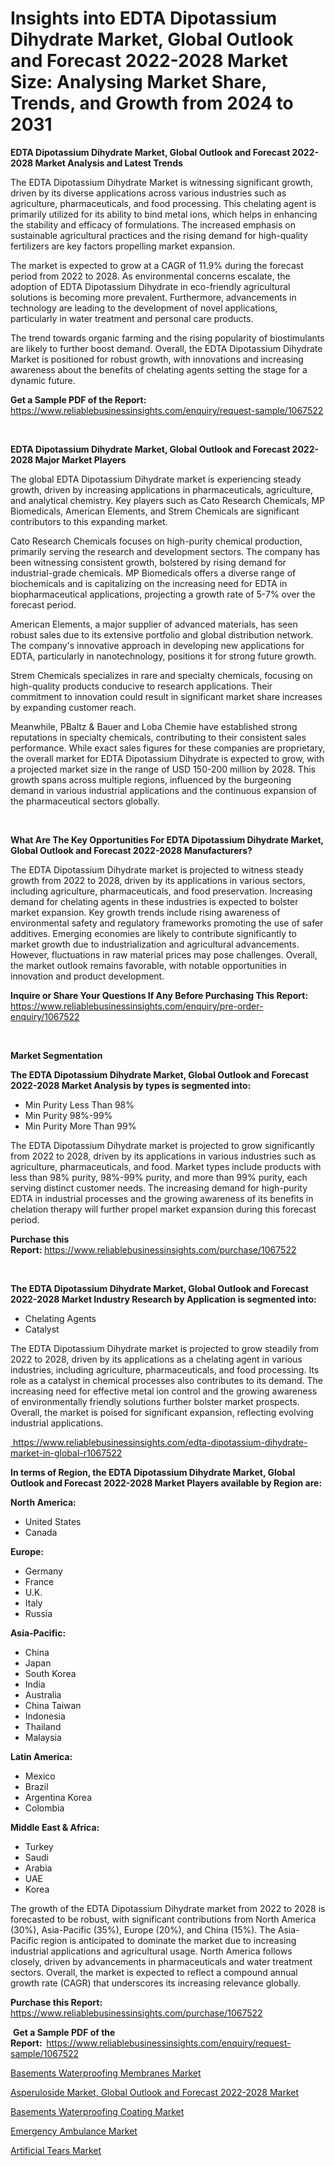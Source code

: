 <p><h1>Insights into EDTA Dipotassium Dihydrate Market, Global Outlook and Forecast 2022-2028 Market Size: Analysing Market Share, Trends, and Growth from 2024 to 2031</h1></p><p><strong>EDTA Dipotassium Dihydrate Market, Global Outlook and Forecast 2022-2028 Market Analysis and Latest Trends</strong></p>
<p><p>The EDTA Dipotassium Dihydrate Market is witnessing significant growth, driven by its diverse applications across various industries such as agriculture, pharmaceuticals, and food processing. This chelating agent is primarily utilized for its ability to bind metal ions, which helps in enhancing the stability and efficacy of formulations. The increased emphasis on sustainable agricultural practices and the rising demand for high-quality fertilizers are key factors propelling market expansion.</p><p>The market is expected to grow at a CAGR of 11.9% during the forecast period from 2022 to 2028. As environmental concerns escalate, the adoption of EDTA Dipotassium Dihydrate in eco-friendly agricultural solutions is becoming more prevalent. Furthermore, advancements in technology are leading to the development of novel applications, particularly in water treatment and personal care products. </p><p>The trend towards organic farming and the rising popularity of biostimulants are likely to further boost demand. Overall, the EDTA Dipotassium Dihydrate Market is positioned for robust growth, with innovations and increasing awareness about the benefits of chelating agents setting the stage for a dynamic future.</p></p>
<p><strong>Get a Sample PDF of the Report:&nbsp;</strong> <a href="https://www.reliablebusinessinsights.com/enquiry/request-sample/1067522?utm_campaign=1138&utm_medium=2&utm_source=Github&utm_content=ia&utm_term=04122024&utm_id=edta-dipotassium-dihydrate-market-global-outlook-and-forecast-2022-2028">https://www.reliablebusinessinsights.com/enquiry/request-sample/1067522</a></p>
<p>&nbsp;</p>
<p><strong>EDTA Dipotassium Dihydrate Market, Global Outlook and Forecast 2022-2028 Major Market Players</strong></p>
<p><p>The global EDTA Dipotassium Dihydrate market is experiencing steady growth, driven by increasing applications in pharmaceuticals, agriculture, and analytical chemistry. Key players such as Cato Research Chemicals, MP Biomedicals, American Elements, and Strem Chemicals are significant contributors to this expanding market.</p><p>Cato Research Chemicals focuses on high-purity chemical production, primarily serving the research and development sectors. The company has been witnessing consistent growth, bolstered by rising demand for industrial-grade chemicals. MP Biomedicals offers a diverse range of biochemicals and is capitalizing on the increasing need for EDTA in biopharmaceutical applications, projecting a growth rate of 5-7% over the forecast period.</p><p>American Elements, a major supplier of advanced materials, has seen robust sales due to its extensive portfolio and global distribution network. The company's innovative approach in developing new applications for EDTA, particularly in nanotechnology, positions it for strong future growth.</p><p>Strem Chemicals specializes in rare and specialty chemicals, focusing on high-quality products conducive to research applications. Their commitment to innovation could result in significant market share increases by expanding customer reach.</p><p>Meanwhile, PBaltz & Bauer and Loba Chemie have established strong reputations in specialty chemicals, contributing to their consistent sales performance. While exact sales figures for these companies are proprietary, the overall market for EDTA Dipotassium Dihydrate is expected to grow, with a projected market size in the range of USD 150-200 million by 2028. This growth spans across multiple regions, influenced by the burgeoning demand in various industrial applications and the continuous expansion of the pharmaceutical sectors globally.</p></p>
<p>&nbsp;</p>
<p><strong>What Are The Key Opportunities For EDTA Dipotassium Dihydrate Market, Global Outlook and Forecast 2022-2028 Manufacturers?</strong></p>
<p><p>The EDTA Dipotassium Dihydrate market is projected to witness steady growth from 2022 to 2028, driven by its applications in various sectors, including agriculture, pharmaceuticals, and food preservation. Increasing demand for chelating agents in these industries is expected to bolster market expansion. Key growth trends include rising awareness of environmental safety and regulatory frameworks promoting the use of safer additives. Emerging economies are likely to contribute significantly to market growth due to industrialization and agricultural advancements. However, fluctuations in raw material prices may pose challenges. Overall, the market outlook remains favorable, with notable opportunities in innovation and product development.</p></p>
<p><strong>Inquire or Share Your Questions If Any Before Purchasing This Report:</strong> <a href="https://www.reliablebusinessinsights.com/enquiry/pre-order-enquiry/1067522?utm_campaign=1138&utm_medium=2&utm_source=Github&utm_content=ia&utm_term=04122024&utm_id=edta-dipotassium-dihydrate-market-global-outlook-and-forecast-2022-2028">https://www.reliablebusinessinsights.com/enquiry/pre-order-enquiry/1067522</a></p>
<p>&nbsp;</p>
<p><strong>Market Segmentation</strong></p>
<p><strong>The EDTA Dipotassium Dihydrate Market, Global Outlook and Forecast 2022-2028 Market Analysis by types is segmented into:</strong></p>
<p><ul><li>Min Purity Less Than 98%</li><li>Min Purity 98%-99%</li><li>Min Purity More Than 99%</li></ul></p>
<p><p>The EDTA Dipotassium Dihydrate market is projected to grow significantly from 2022 to 2028, driven by its applications in various industries such as agriculture, pharmaceuticals, and food. Market types include products with less than 98% purity, 98%-99% purity, and more than 99% purity, each serving distinct customer needs. The increasing demand for high-purity EDTA in industrial processes and the growing awareness of its benefits in chelation therapy will further propel market expansion during this forecast period.</p></p>
<p><strong>Purchase this Report:&nbsp;</strong><a href="https://www.reliablebusinessinsights.com/purchase/1067522?utm_campaign=1138&utm_medium=2&utm_source=Github&utm_content=ia&utm_term=04122024&utm_id=edta-dipotassium-dihydrate-market-global-outlook-and-forecast-2022-2028">https://www.reliablebusinessinsights.com/purchase/1067522</a></p>
<p>&nbsp;</p>
<p><strong>The EDTA Dipotassium Dihydrate Market, Global Outlook and Forecast 2022-2028 Market Industry Research by Application is segmented into:</strong></p>
<p><ul><li>Chelating Agents</li><li>Catalyst</li></ul></p>
<p><p>The EDTA Dipotassium Dihydrate market is projected to grow steadily from 2022 to 2028, driven by its applications as a chelating agent in various industries, including agriculture, pharmaceuticals, and food processing. Its role as a catalyst in chemical processes also contributes to its demand. The increasing need for effective metal ion control and the growing awareness of environmentally friendly solutions further bolster market prospects. Overall, the market is poised for significant expansion, reflecting evolving industrial applications.</p></p>
<p><a href="https://www.reliablebusinessinsights.com/edta-dipotassium-dihydrate-market-in-global-r1067522?utm_campaign=1138&utm_medium=2&utm_source=Github&utm_content=ia&utm_term=04122024&utm_id=edta-dipotassium-dihydrate-market-global-outlook-and-forecast-2022-2028">&nbsp;https://www.reliablebusinessinsights.com/edta-dipotassium-dihydrate-market-in-global-r1067522</a></p>
<p><strong>In terms of Region, the EDTA Dipotassium Dihydrate Market, Global Outlook and Forecast 2022-2028 Market Players available by Region are:</strong></p>
<p>
    <p> <strong> North America: </strong>
        <ul>
            <li>United States</li>
            <li>Canada</li>
        </ul>
        </p> 
    <p> <strong> Europe: </strong>
        <ul>
            <li>Germany</li>
            <li>France</li>
            <li>U.K.</li>
            <li>Italy</li>
            <li>Russia</li>
        </ul>
        </p> 
    <p> <strong> Asia-Pacific: </strong>
        <ul>
            <li>China</li>
            <li>Japan</li>
            <li>South Korea</li>
            <li>India</li>
            <li>Australia</li>
            <li>China Taiwan</li>
            <li>Indonesia</li>
            <li>Thailand</li>
            <li>Malaysia</li>
        </ul>
        </p> 
    <p> <strong> Latin America: </strong>
        <ul>
            <li>Mexico</li>
            <li>Brazil</li>
            <li>Argentina Korea</li>
            <li>Colombia</li>
        </ul>
        </p> 
    <p> <strong> Middle East & Africa: </strong>
        <ul>
            <li>Turkey</li>
            <li>Saudi</li>
            <li>Arabia</li>
            <li>UAE</li>
            <li>Korea</li>
        </ul>
    </p>
    </p>
<p><p>The growth of the EDTA Dipotassium Dihydrate market from 2022 to 2028 is forecasted to be robust, with significant contributions from North America (30%), Asia-Pacific (35%), Europe (20%), and China (15%). The Asia-Pacific region is anticipated to dominate the market due to increasing industrial applications and agricultural usage. North America follows closely, driven by advancements in pharmaceuticals and water treatment sectors. Overall, the market is expected to reflect a compound annual growth rate (CAGR) that underscores its increasing relevance globally.</p></p>
<p><strong>Purchase this Report: </strong><a href="https://www.reliablebusinessinsights.com/purchase/1067522?utm_campaign=1138&utm_medium=2&utm_source=Github&utm_content=ia&utm_term=04122024&utm_id=edta-dipotassium-dihydrate-market-global-outlook-and-forecast-2022-2028">https://www.reliablebusinessinsights.com/purchase/1067522</a></p>
<p>&nbsp;<strong>Get a Sample PDF of the Report:&nbsp;&nbsp;</strong><a href="https://www.reliablebusinessinsights.com/enquiry/request-sample/1067522?utm_campaign=1138&utm_medium=2&utm_source=Github&utm_content=ia&utm_term=04122024&utm_id=edta-dipotassium-dihydrate-market-global-outlook-and-forecast-2022-2028">https://www.reliablebusinessinsights.com/enquiry/request-sample/1067522</a></p>
<p><strong></strong></p>
<p><p><a href="https://issuu.com/reportprime-2/docs/basements-waterproofing-membranes-market-size-2030?utm_campaign=1138&utm_medium=2&utm_source=Github&utm_content=ia&utm_term=04122024&utm_id=edta-dipotassium-dihydrate-market-global-outlook-and-forecast-2022-2028">Basements Waterproofing Membranes Market</a></p><p><a href="https://github.com/MariaWashington76/Market-Research-Report-List-1/blob/main/asperuloside-market-global-outlook-and-forecast-2022-2028-market.md?utm_campaign=1138&utm_medium=2&utm_source=Github&utm_content=ia&utm_term=04122024&utm_id=edta-dipotassium-dihydrate-market-global-outlook-and-forecast-2022-2028">Asperuloside Market, Global Outlook and Forecast 2022-2028 Market</a></p><p><a href="https://issuu.com/reportprime-2/docs/basements-waterproofing-coating-market-size-2030.p?utm_campaign=1138&utm_medium=2&utm_source=Github&utm_content=ia&utm_term=04122024&utm_id=edta-dipotassium-dihydrate-market-global-outlook-and-forecast-2022-2028">Basements Waterproofing Coating Market</a></p><p><a href="https://www.linkedin.com/pulse/emergency-ambulance-market-outlook-complete-industry-analysis-zg1le?utm_campaign=1138&utm_medium=2&utm_source=Github&utm_content=ia&utm_term=04122024&utm_id=edta-dipotassium-dihydrate-market-global-outlook-and-forecast-2022-2028">Emergency Ambulance Market</a></p><p><a href="https://www.linkedin.com/pulse/artificial-tears-market-growth-outlook-2024-2031-sales-revenue-6jhve?utm_campaign=1138&utm_medium=2&utm_source=Github&utm_content=ia&utm_term=04122024&utm_id=edta-dipotassium-dihydrate-market-global-outlook-and-forecast-2022-2028">Artificial Tears Market</a></p></p>